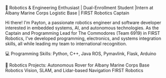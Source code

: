 🚀 Robotics & Engineering Enthusiast | Dual-Enrollment Student |Intern at Albany Marine Corps Logistic Base | FIRST Robotics Captain

Hi there! I'm Payton, a passionate robotics engineer and software developer interested in embedded systems, AI, and autonomous technologies. As the Captain and Programming Lead for The Commodores (Team 6919) in FIRST Robotics, I've developed programming, electronics, and systems integration skills, all while leading my team to international recognition.

💻 Programming Skills:
Python, C++, Java
ROS, Pymavlink, Flask, Arduino

📡 Robotics Projects:
Autonomous Rover for Albany Marine Corps Base
Robotics Vision, SLAM, and Lidar-based Navigation
FIRST Robotics


